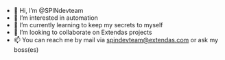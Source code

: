 - 👋 Hi, I’m @SPINdevteam
- 👀 I’m interested in automation
- 🌱 I’m currently learning to keep my secrets to myself
- 💞️ I’m looking to collaborate on Extendas projects
- 📫 You can reach me by mail via spindevteam@extendas.com or ask my boss(es)

<!---
SPINdevteam/SPINdevteam is a ✨ special ✨ repository because its `README.md` (this file) appears on your GitHub profile.
You can click the Preview link to take a look at your changes.
--->
